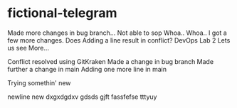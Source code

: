 # fictional-telegram
Made more changes in bug branch... Not able to sop
Whoa..
Whoa..
I got a few more changes.
Does Adding a line result in conflict?
DevOps Lab 2
Lets us see
More...

Conflict resolved using GitKraken
Made a change in bug branch
Made further a change in main
Adding one more line in main

Trying somethin' new

newline
new
dxgxdgdxv
gdsds
gjft
fassfefse
tttyuy